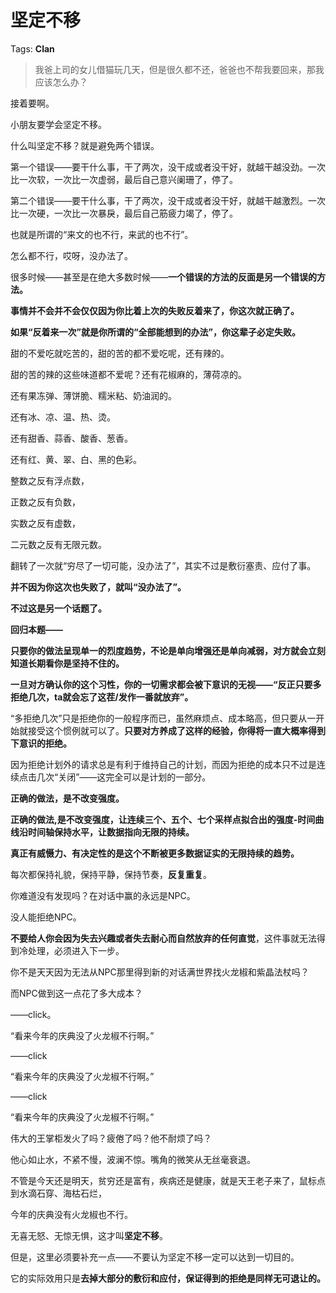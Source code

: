 # 坚定不移

Tags: **Clan**

> 我爸上司的女儿借猫玩几天，但是很久都不还，爸爸也不帮我要回来，那我应该怎么办？



接着要啊。

小朋友要学会坚定不移。

什么叫坚定不移？就是避免两个错误。

第一个错误——要干什么事，干了两次，没干成或者没干好，就越干越没劲。一次比一次软，一次比一次虚弱，最后自己意兴阑珊了，停了。

  


第二个错误——要干什么事，干了两次，没干成或者没干好，就越干越激烈。一次比一次硬，一次比一次暴戾，最后自己筋疲力竭了，停了。

也就是所谓的“来文的也不行，来武的也不行”。

怎么都不行，哎呀，没办法了。

  


很多时候——甚至是在绝大多数时候——**一个错误的方法的反面是另一个错误的方法。**

**事情并不会并不会仅仅因为你比着上次的失败反着来了，你这次就正确了。**

**如果“反着来一次”就是你所谓的“全部能想到的办法”，你这辈子必定失败。**

甜的不爱吃就吃苦的，甜的苦的都不爱吃呢，还有辣的。

甜的苦的辣的这些味道都不爱呢？还有花椒麻的，薄荷凉的。

还有果冻弹、薄饼脆、糯米粘、奶油润的。

还有冰、凉、温、热、烫。

还有甜香、蒜香、酸香、葱香。

还有红、黄、翠、白、黑的色彩。

整数之反有浮点数，

正数之反有负数，

实数之反有虚数，

二元数之反有无限元数。

翻转了一次就“穷尽了一切可能，没办法了”，其实不过是敷衍塞责、应付了事。

**并不因为你这次也失败了，就叫“没办法了”。**

**不过这是另一个话题了。**

**回归本题——**

**只要你的做法呈现单一的烈度趋势，不论是单向增强还是单向减弱，对方就会立刻知道长期看你是坚持不住的。**

**一旦对方确认你的这个习性，你的一切需求都会被下意识的无视——“反正只要多拒绝几次，ta就会忘了这茬/发作一番就放弃”。**

  


“多拒绝几次”只是拒绝你的一般程序而已，虽然麻烦点、成本略高，但只要从一开始就接受这个惯例就可以了。**只要对方养成了这样的经验，你得将一直大概率得到下意识的拒绝。**

因为拒绝计划外的请求总是有利于维持自己的计划，而因为拒绝的成本只不过是连续点击几次“关闭”——这完全可以是计划的一部分。

  


**正确的做法，是不改变强度。**

**正确的做法,是不改变强度，让连续三个、五个、七个采样点拟合出的强度-时间曲线沿时间轴保持水平，让数据指向无限的持续。**

**真正有威慑力、有决定性的是这个不断被更多数据证实的无限持续的趋势。**

每次都保持礼貌，保持平静，保持节奏，**反复重复**。

你难道没有发现吗？在对话中赢的永远是NPC。

没人能拒绝NPC。

**不要给人你会因为失去兴趣或者失去耐心而自然放弃的任何直觉**，这件事就无法得到冷处理，必须进入下一步。

你不是天天因为无法从NPC那里得到新的对话满世界找火龙椒和紫晶法杖吗？

而NPC做到这一点花了多大成本？

——click。

“看来今年的庆典没了火龙椒不行啊。”

——click

“看来今年的庆典没了火龙椒不行啊。”

——click

“看来今年的庆典没了火龙椒不行啊。”

伟大的王掌柜发火了吗？疲倦了吗？他不耐烦了吗？

他心如止水，不紧不慢，波澜不惊。嘴角的微笑从无丝毫衰退。

不管是今天还是明天，贫穷还是富有，疾病还是健康，就是天王老子来了，鼠标点到水滴石穿、海枯石烂，

今年的庆典没有火龙椒也不行。

无喜无怒、无惊无惧，这才叫**坚定不移**。

  


但是，这里必须要补充一点——不要认为坚定不移一定可以达到一切目的。

它的实际效用只是**去掉大部分的敷衍和应付，保证得到的拒绝是同样无可退让的。**



